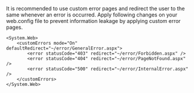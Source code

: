 
It is recommended to use custom error pages and redirect the user to the same whenever an error is occurred.
Apply following changes on your web.config file to prevent information leakage by applying custom error pages.

    <System.Web>
        <customErrors mode="On" defaultRedirect="~/error/GeneralError.aspx">
            <error statusCode="403" redirect="~/error/Forbidden.aspx" />
            <error statusCode="404" redirect="~/error/PageNotFound.aspx" />
            <error statusCode="500" redirect="~/error/InternalError.aspx" />
        </customErrors>
    </System.Web>

